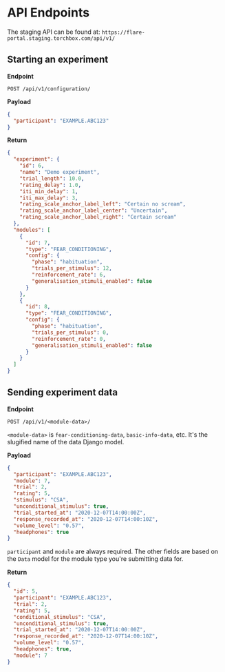 # API Endpoints

The staging API can be found at: `https://flare-portal.staging.torchbox.com/api/v1/`

## Starting an experiment

**Endpoint**

```
POST /api/v1/configuration/
```

**Payload**

```json
{
  "participant": "EXAMPLE.ABC123"
}
```

**Return**

```json
{
  "experiment": {
    "id": 6,
    "name": "Demo experiment",
    "trial_length": 10.0,
    "rating_delay": 1.0,
    "iti_min_delay": 1,
    "iti_max_delay": 3,
    "rating_scale_anchor_label_left": "Certain no scream",
    "rating_scale_anchor_label_center": "Uncertain",
    "rating_scale_anchor_label_right": "Certain scream"
  },
  "modules": [
    {
      "id": 7,
      "type": "FEAR_CONDITIONING",
      "config": {
        "phase": "habituation",
        "trials_per_stimulus": 12,
        "reinforcement_rate": 6,
        "generalisation_stimuli_enabled": false
      }
    },
    {
      "id": 8,
      "type": "FEAR_CONDITIONING",
      "config": {
        "phase": "habituation",
        "trials_per_stimulus": 0,
        "reinforcement_rate": 0,
        "generalisation_stimuli_enabled": false
      }
    }
  ]
}
```

## Sending experiment data

**Endpoint**

```
POST /api/v1/<module-data>/
```

`<module-data>` is `fear-conditioning-data`, `basic-info-data`, etc. It's the
slugified name of the data Django model.

**Payload**

```json
{
  "participant": "EXAMPLE.ABC123",
  "module": 7,
  "trial": 2,
  "rating": 5,
  "stimulus": "CSA",
  "unconditional_stimulus": true,
  "trial_started_at": "2020-12-07T14:00:00Z",
  "response_recorded_at": "2020-12-07T14:00:10Z",
  "volume_level": "0.57",
  "headphones": true
}
```

`participant` and `module` are always required. The other fields are based on
the `Data` model for the module type you're submitting data for.

**Return**

```json
{
  "id": 5,
  "participant": "EXAMPLE.ABC123",
  "trial": 2,
  "rating": 5,
  "conditional_stimulus": "CSA",
  "unconditional_stimulus": true,
  "trial_started_at": "2020-12-07T14:00:00Z",
  "response_recorded_at": "2020-12-07T14:00:10Z",
  "volume_level": "0.57",
  "headphones": true,
  "module": 7
}
```
